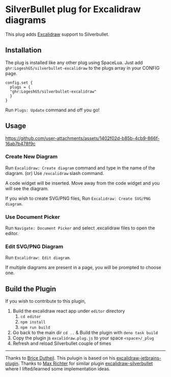 # SilverBullet plug for Excalidraw diagrams

This plug adds [Excalidraw](https://excalidraw.com/) support to Silverbullet.

## Installation

The plug is installed like any other plug using SpaceLua. Just add `ghr:LogeshG5/silverbullet-excalidraw` to the plugs array in your CONFIG page.

```space-lua
config.set {
  plugs = {
  "ghr:LogeshG5/silverbullet-excalidraw"
  }
}
```

Run `Plugs: Update` command and off you go!

## Usage

https://github.com/user-attachments/assets/1402f02d-b85b-4cb9-866f-16ab7b478f9c

### Create New Diagram

Run `Excalidraw: Create diagram` command and type in the name of the diagram. (or) Use `/excalidraw` slash command. 

A code widget will be inserted. Move away from the code widget and you will see the diagram. 

If you wish to create SVG/PNG files, Run `Excalidraw: Create SVG/PNG diagram`. 

### Use Document Picker

Run `Navigate: Document Picker` and select .excalidraw files to open the editor.

### Edit SVG/PNG Diagram

Run `Excalidraw: Edit diagram`.

If multiple diagrams are present in a page, you will be prompted to choose one.

## Build the Plugin

If you wish to contribute to this plugin,

1. Build the excalidraw react app under `editor` directory 
    1. `cd editor`
    2. `npm install`
    3. `npm run build`
2. Go back to the main dir `cd ..` & Build the plugin with `deno task build`
3. Copy the plugin js `excalidraw.plug.js` to your space `<space>/_plug`
4. Refresh and reload Silverbullet couple of times

---

Thanks to [Brice Dutheil](https://github.com/bric3). This pulugin is based on his [excalidraw-jetbrains-plugin](https://github.com/bric3/excalidraw-jetbrains-plugin). 
Thanks to [Max Richter](https://github.com/jim-fx) for similar plugin [excalidraw-silverbullet](https://github.com/jim-fx/silverbullet-excalidraw) where I lifted/learned some implementation ideas.
